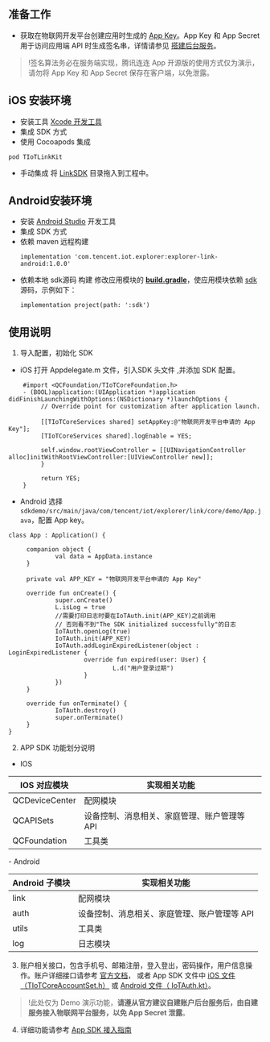 
## 准备工作

- 获取在物联网开发平台创建应用时生成的 [App Key](https://cloud.tencent.com/document/product/1081/45901#.E8.8E.B7.E5.8F.96-app-key-.E5.92.8C-app-secret)。App Key 和 App Secret 用于访问应用端 API 时生成签名串，详情请参见 [搭建后台服务](https://cloud.tencent.com/document/product/1081/40773)。
>!签名算法务必在服务端实现，腾讯连连 App 开源版的使用方式仅为演示，请勿将 App Key 和 App Secret 保存在客户端，以免泄露。

  

## iOS 安装环境

- 安装工具 [Xcode 开发工具](https://apps.apple.com/cn/app/xcode/id497799835?mt=12)
- 集成 SDK 方式
 -  使用 Cocoapods 集成
```
pod TIoTLinkKit
```
 - 手动集成
    将 [LinkSDK](https://github.com/tencentyun/iot-link-ios/tree/master/Source/LinkSDK) 目录拖入到工程中。

## Android安装环境
- 安装 [Android Studio](https://developer.android.google.cn/studio/) 开发工具
- 集成 SDK 方式
 -  依赖 maven 远程构建
    ``` gr
    implementation 'com.tencent.iot.explorer:explorer-link-android:1.0.0'
    ```
 - 依赖本地 sdk源码 构建
    修改应用模块的 **[build.gradle](https://github.com/tencentyun/iot-link-android/blob/master/app/build.gradle)**，使应用模块依赖 [sdk](https://github.com/tencentyun/iot-link-android/tree/master/sdk) 源码，示例如下：
    ```gr
    implementation project(path: ':sdk')
    ```

## 使用说明

1. 导入配置，初始化 SDK 
 - iOS
打开 Appdelegate.m 文件，引入SDK 头文件 ,并添加 SDK 配置。
```
    #import <QCFoundation/TIoTCoreFoundation.h>
    - (BOOL)application:(UIApplication *)application didFinishLaunchingWithOptions:(NSDictionary *)launchOptions {
         // Override point for customization after application launch.

         [[TIoTCoreServices shared] setAppKey:@"物联网开发平台申请的 App Key"];
         [TIoTCoreServices shared].logEnable = YES;

         self.window.rootViewController = [[UINavigationController alloc]initWithRootViewController:[UIViewController new]];
         }

         return YES;
    } 
```

 - Android
选择 `sdkdemo/src/main/java/com/tencent/iot/explorer/link/core/demo/App.java`，配置 App key。
```
class App : Application() {

     companion object {
             val data = AppData.instance
     }

     private val APP_KEY = "物联网开发平台申请的 App Key"

     override fun onCreate() {
             super.onCreate()
             L.isLog = true
             //需要打印日志时要在IoTAuth.init(APP_KEY)之前调用
             // 否则看不到"The SDK initialized successfully"的日志
             IoTAuth.openLog(true)
             IoTAuth.init(APP_KEY)
             IoTAuth.addLoginExpiredListener(object : LoginExpiredListener {
                     override fun expired(user: User) {
                             L.d("用户登录过期")
                     }
             })
     }

     override fun onTerminate() {
             IoTAuth.destroy()
             super.onTerminate()
     }
}
 ```

2. APP SDK 功能划分说明
 
  - IOS
   <table>
<thead>
<tr><th>IOS 对应模块</th><th>实现相关功能</th></tr></thead>
<tbody><tr><td>QCDeviceCenter</td><td>配网模块</td></tr><tr><td>QCAPISets</td><td>设备控制、消息相关、家庭管理、账户管理等 API</td></tr><tr><td>QCFoundation</td><td>工具类</td></tr></tbody>
</table>
  - Android
      <table>
<thead>
<tr><th>Android 子模块</th><th>实现相关功能</th></tr></thead>
<tbody><tr><td>link</td><td>配网模块</td></tr><tr><td>auth</td><td>设备控制、消息相关、家庭管理、账户管理等 API</td></tr><tr><td>utils</td><td>工具类</td></tr><tr><td>log</td><td>日志模块</td></tr></tbody>
</table>


  
3. 账户相关接口，包含手机号、邮箱注册，登入登出，密码操作，用户信息操作。账户详细接口请参考 [官方文档](https://cloud.tencent.com/document/product/1081/40774)， 或者 App SDK 文件中 [iOS 文件 （TIoTCoreAccountSet.h）](https://github.com/tencentyun/iot-link-ios/blob/master/Source/LinkSDK/QCAPISets/Public/TIoTCoreAccountSet.h) 或 [Android 文件（ IoTAuth.kt）](https://github.com/tencentyun/iot-link-android/blob/master/sdk/src/main/java/com/tencent/iot/explorer/link/core/auth/IoTAuth.kt)。
>!此处仅为 Demo 演示功能，**请遵从官方建议自建账户后台服务后，由自建服务接入物联网平台服务，以免 App Secret 泄露**。

   

4. 详细功能请参考 [App SDK 接入指南](https://cloud.tencent.com/document/product/1081/47788)

